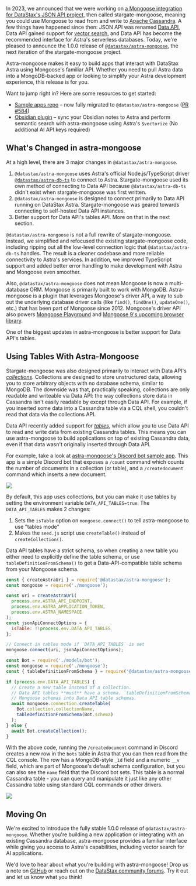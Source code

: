 In 2023, we announced that we were working on [a Mongoose integration for DataStax's JSON API project](/were-working-on-cassandra-support-for-mongoose.html), then called stargate-mongoose, meaning you could use Mongoose to read from and write to [Apache Cassandra](https://cassandra.apache.org/_/index.html).
A few things have happened since then: JSON API was renamed [Data API](https://docs.datastax.com/en/astra-db-serverless/api-reference/dataapiclient.html), Data API gained support for [vector search](/rag-vector-search-with-astra-and-mongoose.html), and Data API has become the recommended interface for Astra's serverless databases.
Today, we're pleased to announce the 1.0.0 release of [`@datastax/astra-mongoose`](https://www.npmjs.com/package/@datastax/astra-mongoose), the next iteration of the stargate-mongoose project.

Astra-mongoose makes it easy to build apps that interact with DataStax Astra using Mongoose's familiar API. Whether you need to pull Astra data into a MongoDB-backed app or looking to simplify your Astra development experience, this release is for you.

Want to jump right in? Here are some resources to get started:
- [Sample apps repo](https://github.com/stargate/stargate-mongoose-sample-apps) – now fully migrated to `@datastax/astra-mongoose` ([PR #584](https://github.com/stargate/stargate-mongoose-sample-apps/pull/584))
- [Obsidian plugin](https://github.com/vkarpov15/obsidian-astra-semantic-search) – sync your Obsidian notes to Astra and perform semantic search with astra-mongoose using Astra's `$vectorize` (No additional AI API keys required)

## What's Changed in astra-mongoose

At a high level, there are 3 major changes in `@datastax/astra-mongoose`.

1. `@datastax/astra-mongoose` uses Astra's official Node.js/TypeScript driver [`@datastax/astra-db-ts`](https://www.npmjs.com/package/@datastax/astra-db-ts) to connect to Astra. Stargate-mongoose used its own method of connecting to Data API because `@datastax/astra-db-ts` didn't exist when stargate-mongoose was first written.
2. `@datastax/astra-mongoose` is designed to connect primarily to Data API running on DataStax Astra. Stargate-mongoose was geared towards connecting to self-hosted Data API instances.
3. Better support for Data API's tables API. More on that in the next section.

`@datastax/astra-mongoose` is not a full rewrite of stargate-mongoose. Instead, we simplified and refocused the existing stargate-mongoose code, including ripping out all the low-level connection logic that `@datastax/astra-db-ts` handles.
The result is a cleaner codebase and more reliable connectivity to Astra's services.
In addition, we improved TypeScript support and added better error handling to make development with Astra and Mongoose even smoother.

Also, `@datastax/astra-mongoose` does not mean Mongoose is now a multi-database ORM.
Mongoose is primarily built to work with MongoDB.
Astra-mongoose is a plugin that leverages Mongoose's driver API, a way to sub out the underlying database driver calls (like `find()`, `findOne()`, `updateOne()`, etc.) that has been part of Mongoose since 2012.
Mongoose's driver API also powers [Mongoose Playground](https://playground.mongoosejs.io/) and [Mongoose 9's upcoming browser library](https://github.com/mongoosejs/mongoose-browser).

One of the biggest updates in astra-mongoose is better support for Data API's tables.

## Using Tables With Astra-Mongoose

Stargate-mongoose was also designed primarily to interact with Data API's [_collections_](https://docs.datastax.com/en/astra-db-serverless/api-reference/collections.html).
Collections are designed to store unstructured data, allowing you to store arbitrary objects with no database schema, similar to MongoDB.
The downside was that, practically speaking, collections are only readable and writeable via Data API: the way collections store data in Cassandra isn't easily readable by except through Data API.
For example, if you inserted some data into a Cassandra table via a CQL shell, you couldn't read that data via the collections API.

Data API recently added support for [_tables_](https://docs.datastax.com/en/astra-db-serverless/api-reference/tables.html), which allow you to use Data API to read and write data from existing Cassandra tables.
This means you can use astra-mongoose to build applications on top of existing Cassandra data, even if that data wasn't originally inserted through Data API.

For example, take a look at [astra-mongoose's Discord bot sample app](https://github.com/stargate/stargate-mongoose-sample-apps/tree/main/discord-bot).
This app is a simple Discord bot that exposes a `/count` command which counts the number of documents in a collection (or table), and a `/createdocument` command which inserts a new document.

<img src="https://i.imgur.com/pjoS1UC.png">

By default, this app uses collections, but you can make it use tables by setting the environment variable `DATA_API_TABLES=true`.
The `DATA_API_TABLES` makes 2 changes:

1. Sets the `isTable` option on `mongoose.connect()` to tell astra-mongoose to use "tables mode"
2. Makes the `seed.js` script use `createTable()` instead of `createCollection()`.

Data API tables have a strict schema, so when creating a new table you either need to explicitly define the table schema, or use `tableDefinitionFromSchema()` to get a Data-API-compatible table schema from your Mongoose schema.

```javascript
const { createAstraUri } = require('@datastax/astra-mongoose');
const mongoose = require('./mongoose');

const uri = createAstraUri(
  process.env.ASTRA_API_ENDPOINT,
  process.env.ASTRA_APPLICATION_TOKEN,
  process.env.ASTRA_NAMESPACE
);
const jsonApiConnectOptions = {
  isTable: !!process.env.DATA_API_TABLES
};

// Connect in tables mode if `DATA_API_TABLES` is set
mongoose.connect(uri, jsonApiConnectOptions);
```

```javascript
const Bot = require('./models/bot');
const mongoose = require('./mongoose');
const { tableDefinitionFromSchema } = require('@datastax/astra-mongoose');

if (process.env.DATA_API_TABLES) {
  // Create a new table instead of a collection.
  // Data API tables **must** have a schema. `tableDefinitionFromSchema()` converts
  // Mongoose schemas into Data API table schemas.
  await mongoose.connection.createTable(
    Bot.collection.collectionName,
    tableDefinitionFromSchema(Bot.schema)
  );
} else {
  await Bot.createCollection();
}
```

With the above code, running the `/createdocument` command in Discord creates a new row in the `bots` table in Astra that you can then read from the CQL console.
The row has a MongoDB-style `_id` field and a numeric `__v` field, which are part of Mongoose's default schema configuration, but you can also see the `name` field that the Discord bot sets.
This table is a normal Cassandra table - you can query and manipulate it just like any other Cassandra table using standard CQL commands or other drivers.

<img src="https://i.imgur.com/mcmTv67.png">

## Moving On

We're excited to introduce the fully stable 1.0.0 release of `@datastax/astra-mongoose`.
Whether you're building a new application or integrating with an existing Cassandra database, astra-mongoose provides a familiar interface while giving you access to Astra's capabilities, including vector search for AI applications.

We'd love to hear about what you're building with astra-mongoose! Drop us a note on [GitHub](https://github.com/stargate/astra-mongoose-driver) or reach out on the [DataStax community forums](https://community.datastax.com/).
Try it out and let us know what you think!
